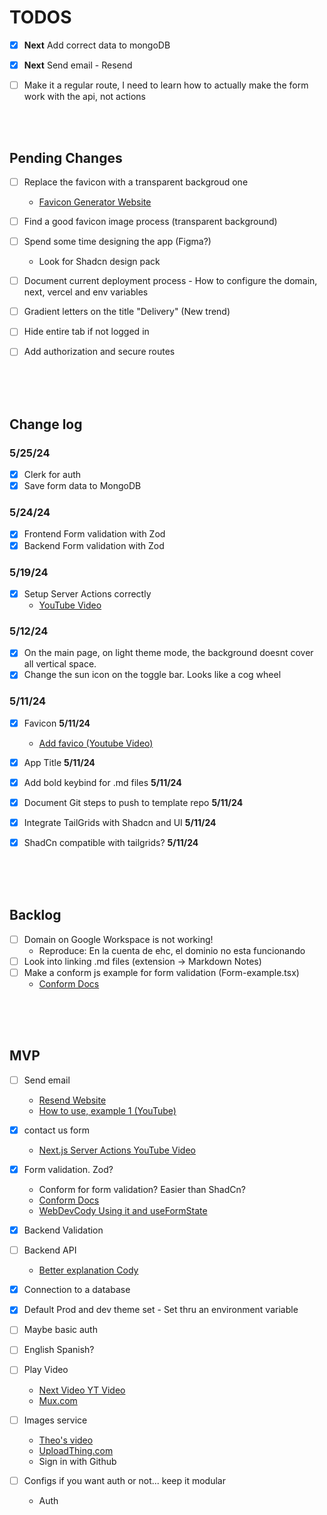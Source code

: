 # **TODOS**

<!-- TODO: -->

- [x] **Next** Add correct data to mongoDB
- [x] **Next** Send email - Resend
- [ ] Make it a regular route, I need to learn how to actually make the form work with the api, not actions


&nbsp;  
&nbsp;
&nbsp;


<!-- ------------ Pending Changes -------------->

## Pending Changes

- [ ] Replace the favicon with a transparent backgroud one
  - [Favicon Generator Website](https://favicon.io/favicon-converter/)
- [ ] Find a good favicon image process (transparent background)
- [ ] Spend some time designing the app (Figma?)
  - Look for Shadcn design pack
- [ ] Document current deployment process - How to configure the domain, next, vercel and env variables
- [ ] Gradient letters on the title "Delivery" (New trend)
- [ ] Hide entire tab if not logged in

- [ ] Add authorization and secure routes


&nbsp;  
&nbsp;  
&nbsp;

<!-- ------------ CHANGELOG -------------->

## Change log

### **5/25/24**

- [x] Clerk for auth
- [x] Save form data to MongoDB

### **5/24/24**

- [x] Frontend Form validation with Zod
- [x] Backend Form validation with Zod

### **5/19/24**

- [x] Setup Server Actions correctly
  - [YouTube Video](https://www.youtube.com/watch?v=RadgkoJrhu0&ab_channel=ByteGrad)

### **5/12/24**

- [x] On the main page, on light theme mode, the background doesnt cover all vertical space.
- [x] Change the sun icon on the toggle bar. Looks like a cog wheel

### **5/11/24**

- [x] Favicon **5/11/24**
  - [Add favico (Youtube Video)](https://www.youtube.com/watch?v=vkn4ZikqZqw&ab_channel=DevelopedByKPK)
- [x] App Title **5/11/24**
- [x] Add bold keybind for .md files **5/11/24**
- [x] Document Git steps to push to template repo **5/11/24**
- [x] Integrate TailGrids with Shadcn and UI **5/11/24**
- [x] ShadCn compatible with tailgrids? **5/11/24**


<!-- ----------------BACKLOG---------------------- -->

&nbsp;  
&nbsp;  
&nbsp;

## Backlog

- [ ] Domain on Google Workspace is not working!
  - Reproduce: En la cuenta de ehc, el dominio no esta funcionando
- [ ] Look into linking .md files (extension -> Markdown Notes)
- [ ] Make a conform js example for form validation (Form-example.tsx)
  - [Conform Docs](https://conform.guide/integration/nextjs)

&nbsp;  
&nbsp;  
&nbsp;

<!-- ----------------MVP---------------------- -->

## MVP

- [ ] Send email
  - [Resend Website](https://resend.com/)
  - [How to use, example 1 (YouTube)](https://www.youtube.com/watch?v=UqQxfpTQBaE&ab_channel=Resend)
- [x] contact us form
  - [Next.js Server Actions YouTube Video](https://www.youtube.com/watch?v=a2oa0qL4CB8&ab_channel=GTCoding)
- [x] Form validation. Zod?
  - Conform for form validation? Easier than ShadCn?
  - [Conform Docs](https://conform.guide/integration/nextjs)
  - [WebDevCody Using it and useFormState](https://www.youtube.com/watch?v=YyPwb8NFVA8)
- [x] Backend Validation
- [ ] Backend API
  - [Better explanation Cody](https://www.youtube.com/watch?v=BCQK4STfzn4&list=PL63l3MjGviFS2oBuMshpK5fm6EyHQAsTf&index=5&t=298s&ab_channel=WebDevCody)
- [x] Connection to a database
- [x] Default Prod and dev theme set - Set thru an environment variable
- [ ] Maybe basic auth
- [ ] English Spanish?

- [ ] Play Video

  - [Next Video YT Video](https://www.youtube.com/watch?v=8guP6F56TPk&t=29s&ab_channel=Mux)
  - [Mux.com](https://www.mux.com/)

- [ ] Images service
  - [Theo's video](https://www.youtube.com/watch?v=d5x0JCZbAJs&t=2396s&ab_channel=Theo-t3%E2%80%A4gg)
  - [UploadThing.com](https://uploadthing.com/dashboard)
  - Sign in with Github
- [ ] Configs if you want auth or not... keep it modular
  - Auth
